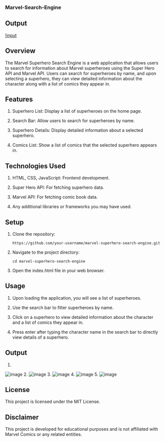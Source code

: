 ### Marvel-Search-Engine

## Output

[!input](https://dharshan2006.github.io/Marvel-Search-Engine/)

## Overview

The Marvel Superhero Search Engine is a web application that allows users to search for information about Marvel superheroes using the Super Hero API and Marvel API. Users can search for superheroes by name, and upon selecting a superhero, they can view detailed information about the character along with a list of comics they appear in.

## Features

1. Superhero List: Display a list of superheroes on the home page.

2. Search Bar: Allow users to search for superheroes by name.

3. Superhero Details: Display detailed information about a selected superhero.

4. Comics List: Show a list of comics that the selected superhero appears in.

## Technologies Used

1. HTML, CSS, JavaScript: Frontend development.

2. Super Hero API: For fetching superhero data.

3. Marvel API: For fetching comic book data.

4. Any additional libraries or frameworks you may have used.

## Setup

1. Clone the repository:

       https://github.com/your-username/marvel-superhero-search-engine.git

2. Navigate to the project directory:

       cd marvel-superhero-search-engine

3. Open the index.html file in your web browser.

## Usage

1. Upon loading the application, you will see a list of superheroes.

2. Use the search bar to filter superheroes by name.

3. Click on a superhero to view detailed information about the character and a list of comics they appear in.

4. Press enter after typing the character name in the search bar to directly view details of a superhero.

## Output

1. 
![image](https://github.com/Dharshan2006/Marvel-Search-Engine/assets/170021990/f506532a-df3a-4377-b087-ccca49e85ba7)
2. 
![image](https://github.com/Dharshan2006/Marvel-Search-Engine/assets/170021990/577b0823-e901-4843-8606-c566565274f4)
3. 
![image](https://github.com/Dharshan2006/Marvel-Search-Engine/assets/170021990/010ec90b-eba0-463a-9055-4a5857d17aea)
4. 
![image](https://github.com/Dharshan2006/Marvel-Search-Engine/assets/170021990/95fd00e7-8bba-4130-b0ed-cbfb1f1f2531)
5. 
![image](https://github.com/Dharshan2006/Marvel-Search-Engine/assets/170021990/c468ca1f-a2be-4bd4-a193-3d4c4038f088)

## License

This project is licensed under the MIT License.

## Disclaimer

This project is developed for educational purposes and is not affiliated with Marvel Comics or any related entities.
